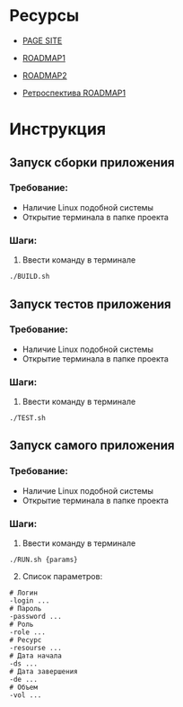# Ресурсы
* [PAGE SITE](https://staners2.github.io/programEngineer/)

* [ROADMAP1](https://staners2.github.io/programEngineer/PLAN)
* [ROADMAP2](https://staners2.github.io/programEngineer/Roadmap2)

* [Ретроспектива ROADMAP1](https://staners2.github.io/programEngineer/RETRO1)

# Инструкция

## Запуск сборки приложения
### Требование:
* Наличие Linux подобной системы
* Открытие терминала в папке проекта

### Шаги:
1. Ввести команду в терминале
```shell
./BUILD.sh
```

## Запуск тестов приложения
### Требование:
* Наличие Linux подобной системы
* Открытие терминала в папке проекта

### Шаги:
1. Ввести команду в терминале
```shell
./TEST.sh
```

## Запуск самого приложения
### Требование:
* Наличие Linux подобной системы
* Открытие терминала в папке проекта

### Шаги:
1. Ввести команду в терминале
```shell
./RUN.sh {params}
```

2. Список параметров:
```shell
# Логин
-login ... 
# Пароль
-password ...
# Роль
-role ...
# Ресурс
-resourse ...
# Дата начала
-ds ...
# Дата завершения
-de ...
# Объем
-vol ...
```
